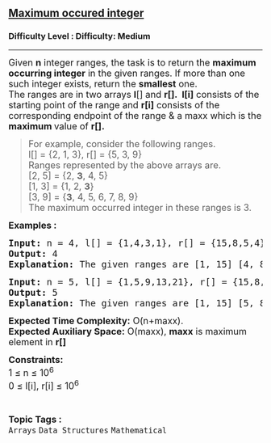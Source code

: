 <h2><a href="https://www.geeksforgeeks.org/problems/maximum-occured-integer4602/1?page=1&category=Mathematical&difficulty=Medium&sortBy=submissions">Maximum occured integer</a></h2><h3>Difficulty Level : Difficulty: Medium</h3><hr><div class="problems_problem_content__Xm_eO"><p><span style="font-size: 18px;">Given <strong>n</strong> integer ranges, the task is to return the <strong>maximum occurring integer</strong> in the given ranges. If more than one such integer exists, return the <strong>smallest</strong> one. <br>The ranges are in two arrays <strong>l</strong>[] and <strong>r[].&nbsp; l[i]</strong> consists of the starting point of the range and <strong>r[i]</strong> consists of the corresponding endpoint of the range &amp; a maxx which is the <strong>maximum </strong>value of <strong>r[].</strong></span></p>
<blockquote>
<p><span style="font-size: 18px;">For example, consider the following ranges.<br>l[] = {2, 1, 3}, r[] = {5, 3, 9}<br>Ranges represented by the above arrays are.<br>[2, 5] = {2, <strong>3</strong>, 4, 5}<br>[1, 3] = {1, 2, <strong>3</strong>}<br>[3, 9] = {<strong>3</strong>, 4, 5, 6, 7, 8, 9}<br>The maximum occurred integer in these ranges is 3.</span></p>
</blockquote>
<p><span style="font-size: 18px;"><strong>Examples :</strong></span></p>
<pre><span style="font-size: 18px;"><strong>Input: </strong>n = 4, l[] = {1,4,3,1}, r[] = {15,8,5,4}, maxx = 15
<strong>Output: </strong>4<strong>
Explanation: </strong>The given ranges are [1, 15] [4, 8] [3, 5] [1, 4]. The smallest number that is most common or appears most times in the ranges is 4.</span>
</pre>
<pre><span style="font-size: 18px;"><strong>Input: </strong>n = 5, l[] = {1,5,9,13,21}, r[] = {15,8,12,20,30}, maxx = 30
<strong>Output: </strong>5<strong>
Explanation: </strong>The given ranges are [1, 15] [5, 8] [9, 12] [13, 20] [21, 30]. The smallest number that is most common or appears most times in the ranges is 5.</span></pre>
<p><span style="font-size: 18px;"><strong>Expected Time Complexity:</strong>&nbsp;O(n+maxx).<br><strong>Expected Auxiliary Space:</strong> O(maxx), <strong>maxx</strong> is maximum element in <strong>r[]</strong></span></p>
<p><span style="font-size: 18px;"><strong>Constraints:</strong><br>1 ≤ n ≤ 10<sup>6</sup><br>0 ≤ l[i], r[i] ≤ 10<sup>6</sup></span></p></div><br><p><span style=font-size:18px><strong>Topic Tags : </strong><br><code>Arrays</code>&nbsp;<code>Data Structures</code>&nbsp;<code>Mathematical</code>&nbsp;